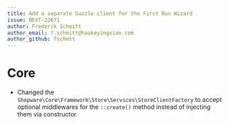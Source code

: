 ```yaml
---
title: Add a separate Guzzle client for the First Run Wizard
issue: NEXT-22671
author: Frederik Schmitt
author_email: f.schmitt@haokeyingxiao.com
author_github: fschmtt
---
```

# Core
* Changed the `Shopware\Core\Framework\Store\Services\StoreClientFactory` to accept optional middlewares for the `::create()` method instead of injecting them via constructor.
